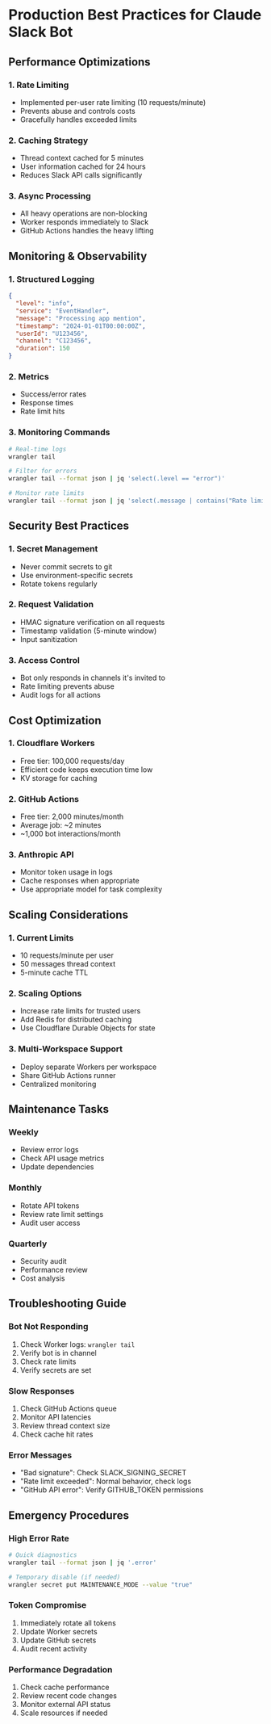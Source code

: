 # Production Best Practices for Claude Slack Bot

## Performance Optimizations

### 1. Rate Limiting
- Implemented per-user rate limiting (10 requests/minute)
- Prevents abuse and controls costs
- Gracefully handles exceeded limits

### 2. Caching Strategy
- Thread context cached for 5 minutes
- User information cached for 24 hours
- Reduces Slack API calls significantly

### 3. Async Processing
- All heavy operations are non-blocking
- Worker responds immediately to Slack
- GitHub Actions handles the heavy lifting

## Monitoring & Observability

### 1. Structured Logging
```json
{
  "level": "info",
  "service": "EventHandler",
  "message": "Processing app mention",
  "timestamp": "2024-01-01T00:00:00Z",
  "userId": "U123456",
  "channel": "C123456",
  "duration": 150
}
```

### 2. Metrics
- Success/error rates
- Response times
- Rate limit hits

### 3. Monitoring Commands
```bash
# Real-time logs
wrangler tail

# Filter for errors
wrangler tail --format json | jq 'select(.level == "error")'

# Monitor rate limits
wrangler tail --format json | jq 'select(.message | contains("Rate limit"))'
```

## Security Best Practices

### 1. Secret Management
- Never commit secrets to git
- Use environment-specific secrets
- Rotate tokens regularly

### 2. Request Validation
- HMAC signature verification on all requests
- Timestamp validation (5-minute window)
- Input sanitization

### 3. Access Control
- Bot only responds in channels it's invited to
- Rate limiting prevents abuse
- Audit logs for all actions

## Cost Optimization

### 1. Cloudflare Workers
- Free tier: 100,000 requests/day
- Efficient code keeps execution time low
- KV storage for caching

### 2. GitHub Actions
- Free tier: 2,000 minutes/month
- Average job: ~2 minutes
- ~1,000 bot interactions/month

### 3. Anthropic API
- Monitor token usage in logs
- Cache responses when appropriate
- Use appropriate model for task complexity

## Scaling Considerations

### 1. Current Limits
- 10 requests/minute per user
- 50 messages thread context
- 5-minute cache TTL

### 2. Scaling Options
- Increase rate limits for trusted users
- Add Redis for distributed caching
- Use Cloudflare Durable Objects for state

### 3. Multi-Workspace Support
- Deploy separate Workers per workspace
- Share GitHub Actions runner
- Centralized monitoring

## Maintenance Tasks

### Weekly
- Review error logs
- Check API usage metrics
- Update dependencies

### Monthly
- Rotate API tokens
- Review rate limit settings
- Audit user access

### Quarterly
- Security audit
- Performance review
- Cost analysis

## Troubleshooting Guide

### Bot Not Responding
1. Check Worker logs: `wrangler tail`
2. Verify bot is in channel
3. Check rate limits
4. Verify secrets are set

### Slow Responses
1. Check GitHub Actions queue
2. Monitor API latencies
3. Review thread context size
4. Check cache hit rates

### Error Messages
- "Bad signature": Check SLACK_SIGNING_SECRET
- "Rate limit exceeded": Normal behavior, check logs
- "GitHub API error": Verify GITHUB_TOKEN permissions

## Emergency Procedures

### High Error Rate
```bash
# Quick diagnostics
wrangler tail --format json | jq '.error'

# Temporary disable (if needed)
wrangler secret put MAINTENANCE_MODE --value "true"
```

### Token Compromise
1. Immediately rotate all tokens
2. Update Worker secrets
3. Update GitHub secrets
4. Audit recent activity

### Performance Degradation
1. Check cache performance
2. Review recent code changes
3. Monitor external API status
4. Scale resources if needed